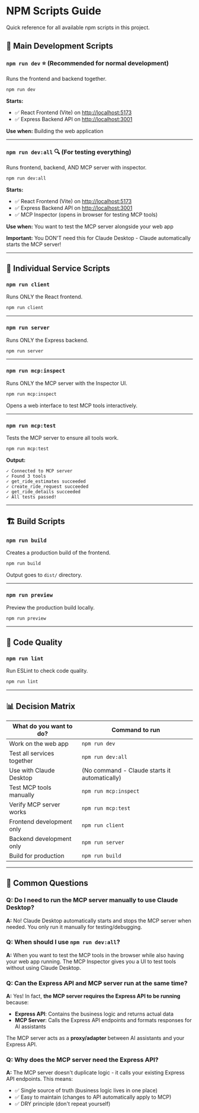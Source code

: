 # NPM Scripts Guide

Quick reference for all available npm scripts in this project.

## 🚀 Main Development Scripts

### `npm run dev` ⭐ (Recommended for normal development)

Runs the frontend and backend together.

```bash
npm run dev
```

**Starts:**
- ✅ React Frontend (Vite) on <http://localhost:5173>
- ✅ Express Backend API on <http://localhost:3001>

**Use when:** Building the web application

---

### `npm run dev:all` 🔍 (For testing everything)

Runs frontend, backend, AND MCP server with inspector.

```bash
npm run dev:all
```

**Starts:**
- ✅ React Frontend (Vite) on <http://localhost:5173>
- ✅ Express Backend API on <http://localhost:3001>
- ✅ MCP Inspector (opens in browser for testing MCP tools)

**Use when:** You want to test the MCP server alongside your web app

**Important:** You DON'T need this for Claude Desktop - Claude automatically starts the MCP server!

---

## 🎯 Individual Service Scripts

### `npm run client`

Runs ONLY the React frontend.

```bash
npm run client
```

---

### `npm run server`

Runs ONLY the Express backend.

```bash
npm run server
```

---

### `npm run mcp:inspect`

Runs ONLY the MCP server with the Inspector UI.

```bash
npm run mcp:inspect
```

Opens a web interface to test MCP tools interactively.

---

### `npm run mcp:test`

Tests the MCP server to ensure all tools work.

```bash
npm run mcp:test
```

**Output:**
```
✓ Connected to MCP server
✓ Found 3 tools
✓ get_ride_estimates succeeded
✓ create_ride_request succeeded
✓ get_ride_details succeeded
✓ All tests passed!
```

---

## 🏗️ Build Scripts

### `npm run build`

Creates a production build of the frontend.

```bash
npm run build
```

Output goes to `dist/` directory.

---

### `npm run preview`

Preview the production build locally.

```bash
npm run preview
```

---

## 🧹 Code Quality

### `npm run lint`

Run ESLint to check code quality.

```bash
npm run lint
```

---

## 📊 Decision Matrix

| What do you want to do? | Command to run |
|-------------------------|---------------|
| Work on the web app | `npm run dev` |
| Test all services together | `npm run dev:all` |
| Use with Claude Desktop | (No command - Claude starts it automatically) |
| Test MCP tools manually | `npm run mcp:inspect` |
| Verify MCP server works | `npm run mcp:test` |
| Frontend development only | `npm run client` |
| Backend development only | `npm run server` |
| Build for production | `npm run build` |

---

## 🤔 Common Questions

### Q: Do I need to run the MCP server manually to use Claude Desktop?

**A:** No! Claude Desktop automatically starts and stops the MCP server when needed. You only run it manually for testing/debugging.

### Q: When should I use `npm run dev:all`?

**A:** When you want to test the MCP tools in the browser while also having your web app running. The MCP Inspector gives you a UI to test tools without using Claude Desktop.

### Q: Can the Express API and MCP server run at the same time?

**A:** Yes! In fact, **the MCP server requires the Express API to be running** because:
- **Express API**: Contains the business logic and returns actual data
- **MCP Server**: Calls the Express API endpoints and formats responses for AI assistants

The MCP server acts as a **proxy/adapter** between AI assistants and your Express API.

### Q: Why does the MCP server need the Express API?

**A:** The MCP server doesn't duplicate logic - it calls your existing Express API endpoints. This means:
- ✅ Single source of truth (business logic lives in one place)
- ✅ Easy to maintain (changes to API automatically apply to MCP)
- ✅ DRY principle (don't repeat yourself)
